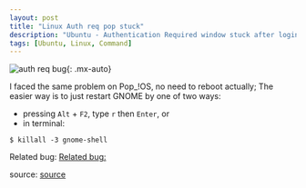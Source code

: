 ```yaml
---
layout: post
title: "Linux Auth req pop stuck"
description: "Ubuntu - Authentication Required window stuck after login"
tags: [Ubuntu, Linux, Command]
---
```


![auth req bug](https://i.stack.imgur.com/iBYvR.jpg?w=1024){: .mx-auto}

I faced the same problem on Pop_!OS, no need to reboot actually;
The easier way is to just restart GNOME by one of two ways:

- pressing `Alt` + `F2`, type `r` then `Enter`, or
- in terminal:

```
$ killall -3 gnome-shell
```

Related bug: [Related bug:](https://bugs.launchpad.net/ubuntu/+source/gnome-shell/+bug/1824874)

source: [source](https://askubuntu.com/questions/1291732authentication-required-window-stuck-after-login)
